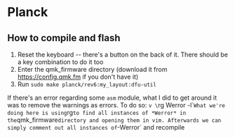 # Planck


## How to compile and flash
1. Reset the keyboard -- there's a button on the back of it. There should be a key combination to do it too
2. Enter the qmk_firmware directory (download it from https://config.qmk.fm if you don't have it)
3. Run `sudo make planck/rev6:my_layout:dfu-util`

If there's an error regarding some `asm` module, what I did to get around it was to remove the warnings as errors. To do so:
`v \`rg Werror -l\``
What we're doing here is using `rg` to find all instances of *Werror* in the `qmk_firmware` directory and opening them in vim. Afterwards we can simply comment out all instances of `-Werror` and recompile
